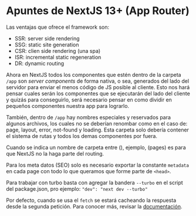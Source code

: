 # Apuntes de NextJS 13+ (App Router)

Las ventajas que ofrece el framework son:

- SSR: server side rendering
- SSG: static site generation
- CSR: clien side rendering (una spa)
- ISR: incremental static regeneration
- DR: dynamic routing

Ahora en NextJS todos los componentes que estén dentro de la carpeta `/app` son _server components_ de forma nativa, o sea, generados del lado del servidor para enviar el menos código de JS posible al cliente. Esto nos hará pensar cuales serán los componentes que se ejecutarán del lado del cliente y quizás para conseguirlo, será necesario pensar en como dividir en pequeños componentes nuestra app para lograrlo.

También, dentro de `/app` hay nombres especiales y reservados para algunos archivos, los cuales no se deberían renombar como en el caso de: page, layout, error, not-found y loading. Esta carpeta solo debería contener el sistema de rutas y todos los demas componentes por fuera.

Cuando se indica un nombre de carpeta entre (), ejemplo, (pages) es para que NextJS no la haga parte del routing.

Para los meta datos (SEO) solo es necesario exportar la constante `metadata` en cada page con todo lo que queramos que forme parte de `<head>`.

Para trabajar con turbo basta con agregar la bandera `--turbo` en el script del package.json, pro ejemplo: `"dev": "next dev --turbo"`

Por defecto, cuando se usa el `fetch` se estará cacheando la respuesta desde la segunda petición. Para conocer más, revisar la [documentación](https://nextjs.org/docs/app/building-your-application/data-fetching/fetching-caching-and-revalidating).
